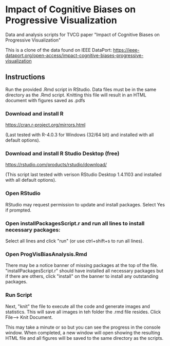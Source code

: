# Impact of Cognitive Biases on Progressive Visualization
Data and analysis scripts for TVCG paper "Impact of Cognitive Biases on Progressive Visualization"

This is a clone of the data found on IEEE DataPort: https://ieee-dataport.org/open-access/impact-cognitive-biases-progressive-visualization

## Instructions
Run the provided .Rmd script in RStudio. Data files must be in the same directory as the .Rmd script. Knitting this file will result in an HTML document with figures saved as .pdfs


### Download and install R 
https://cran.r-project.org/mirrors.html

(Last tested with R-4.0.3 for Windows (32/64 bit) and installed with all default options).

### Download and install R Studio Desktop (free)
https://rstudio.com/products/rstudio/download/

(This script last tested with verison RStudio Desktop 1.4.1103 and installed with all default options).

### Open RStudio
RStudio may request permission to update and install packages. Select Yes if prompted.

### Open installPackagesScript.r and run all lines to install necessary packages:
Select all lines and click "run" (or use ctrl+shift+s to run all lines).

### Open ProgVisBiasAnalysis.Rmd
There may be a notice banner of missing packages at the top of the file. "installPackagesScript.r" should have installed all necessary packages but if there are others, click "install" on the banner to install any outstanding packages.

### Run Script
Next, "knit" the file to execute all the code and generate images and statistics. This will save all images in teh folder the .rmd file resides.
Click File--> Knit Document.

This may take a minute or so but you can see the progress in the console window.  When completed, a new window will open showing the resulting HTML file and all figures will be saved to the same directory as the scripts.
